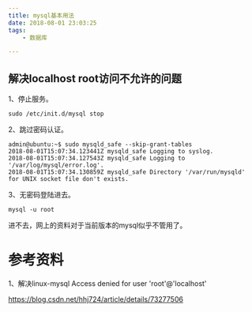 ```yaml
---
title: mysql基本用法
date: 2018-08-01 23:03:25
tags:
	- 数据库

---
```




## 解决localhost root访问不允许的问题

1、停止服务。

```
sudo /etc/init.d/mysql stop
```

2、跳过密码认证。

```
admin@ubuntu:~$ sudo mysqld_safe --skip-grant-tables
2018-08-01T15:07:34.123441Z mysqld_safe Logging to syslog.
2018-08-01T15:07:34.127543Z mysqld_safe Logging to '/var/log/mysql/error.log'.
2018-08-01T15:07:34.130859Z mysqld_safe Directory '/var/run/mysqld' for UNIX socket file don't exists.
```

3、无密码登陆进去。

```
mysql -u root
```

进不去，网上的资料对于当前版本的mysql似乎不管用了。



# 参考资料

1、解决linux-mysql Access denied for user 'root'@'localhost'

https://blog.csdn.net/hhj724/article/details/73277506